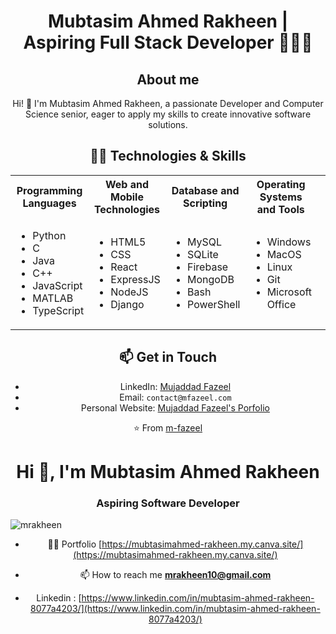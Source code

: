 <div align="center">

# Mubtasim Ahmed Rakheen | Aspiring Full Stack Developer 👨🏻‍💻

## About me

Hi! 👋 I'm Mubtasim Ahmed Rakheen, a passionate Developer and Computer Science senior, eager to apply my skills to create innovative software solutions.

## 👨‍💻 Technologies & Skills

<table>
<tr>
<th>Programming Languages</th>
<th>Web and Mobile Technologies</th>
<th>Database and Scripting</th>
<th>Operating Systems and Tools</th>
<th>Machine Learning and Others</th>
</tr>
<tr>
<td>
<ul>
<li>Python</li>
<li>C</li>
<li>Java</li>
<li>C++</li>
<li>JavaScript</li>
<li>MATLAB</li>
<li>TypeScript</li>
</ul>
</td>
<td>
<ul>
<li>HTML5</li>
<li>CSS</li>
<li>React</li>
<li>ExpressJS</li>
<li>NodeJS</li>
<li>Django</li>
</ul>
</td>
<td>
<ul>
<li>MySQL</li>
<li>SQLite</li>
<li>Firebase</li>
<li>MongoDB</li>
<li>Bash</li>
<li>PowerShell</li>
</ul>
</td>
<td>
<ul>
<li>Windows</li>
<li>MacOS</li>
<li>Linux</li>
<li>Git</li>
<li>Microsoft Office</li>
</ul>
</td>
<td>
<ul>
<li>PyTorch</li>
<li>TensorFlow</li>
<li>Pandas</li>
<li>NumPy</li>
</ul>
</td>
</tr>
</table>

## 📫 Get in Touch

- LinkedIn: [Mujaddad Fazeel](https://www.linkedin.com/in/your-linkedin)
- Email: `contact@mfazeel.com`
- Personal Website: [Mujaddad Fazeel's Porfolio](http://www.mfazeel.com)

<div align="center">

⭐️ From [m-fazeel](https://github.com/m-fazeel)

</div>







<h1 align="center">Hi 👋, I'm Mubtasim Ahmed Rakheen</h1>
<h3 align="center">Aspiring Software Developer</h3>

<p align="left"> <img src="https://komarev.com/ghpvc/?username=mrakheen&label=Profile%20views&color=0e75b6&style=flat" alt="mrakheen" /> </p>

- 👨‍💻 Portfolio [https://mubtasimahmed-rakheen.my.canva.site/](https://mubtasimahmed-rakheen.my.canva.site/)

- 📫 How to reach me **mrakheen10@gmail.com**

- Linkedin : [https://www.linkedin.com/in/mubtasim-ahmed-rakheen-8077a4203/](https://www.linkedin.com/in/mubtasim-ahmed-rakheen-8077a4203/)



